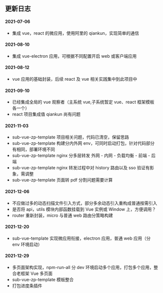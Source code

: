 ## 更新日志

#### 2021-07-06

- 集成 vue，react 的微应用，使用阿里的 qiankun，实现简单的通信

#### 2021-08-10

- 集成 vue-electron 应用，可根据不同配置开启 web 或客户端应用

#### 2021-08-12

- vue 应用的基础封装，后续 react 及 vue 相关实践集中到此项目中

#### 2021-09-10

- 已经集成全局的 vue 观察者（主系统 vue,子系统暂定 vue、react 框架模板各一个）
- react 项目集成值 qiankun 尚有问题

#### 2021-11-03

- sub-vue-zp-template 项目相关问题，代码已清空，保留思路
- sub-vue-zp-template 构建分内外网 env，可同时启动打包，针对代码部分有相同，部署环境不同
- sub-vue-zp-template nginx 分多层转发 外网 - 内网 - 负载均衡 - 前端 - 后端
- sub-vue-zp-template nginx 转发过程中对 history 路由以及 sso 验证有影象，需调整
- sub-vue-zp-template 页面转 pdf 分割问题需要计算

#### 2021-12-06

- 不应做过多的动态扫描文件引入方式，部分多余动态引入重构成普通按需引入
- 是否将 api，utils 模块内部函数挂载到 Vue 实例或 Window 上，方便调用？
- router 重新封装，micro 与普通 web 路由分策略构建

#### 2021-12-20

- sub-vue-template 实现微应用衔接，electron 应用，普通 web 应用（分 env 环境启动）

#### 2021-12-29

- 多页面架构实现，npm-run-all 分 dev 环境启动多个应用，打包多个应用，整合老框架 Vue 多页面
- sub-vue-zp-template 模板整合
- 打包进度条插件
